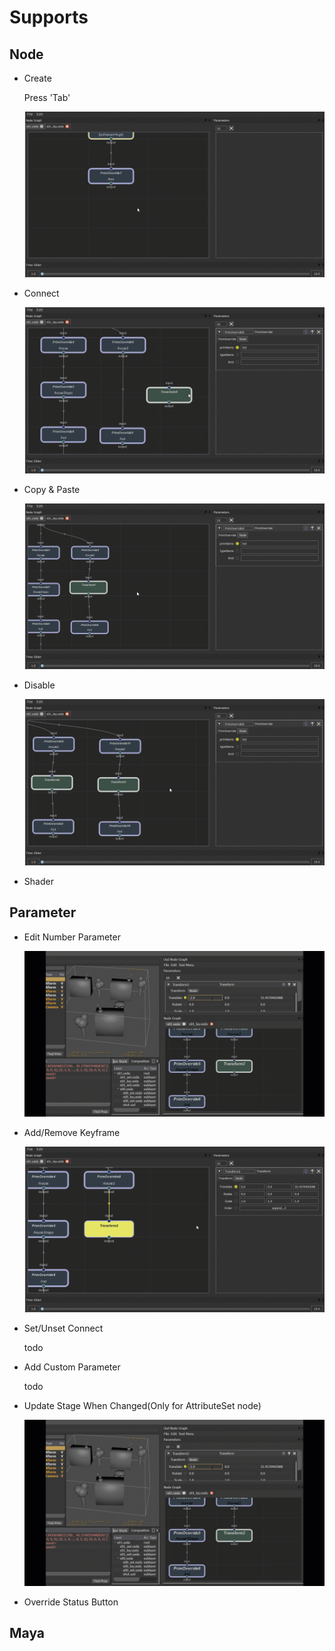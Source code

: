# Supports

## Node
+ Create

    Press 'Tab'
    
    ![screenshot01](screenshot/usdnodegraph01.gif)

+ Connect

    ![screenshot01](screenshot/usdnodegraph02.gif)

+ Copy & Paste

    ![screenshot01](screenshot/usdnodegraph03.gif)

+ Disable

    ![screenshot01](screenshot/usdnodegraph04.gif)

+ Shader


## Parameter

+ Edit Number Parameter

    ![screenshot01](screenshot/usdnodegraph06.gif)

+ Add/Remove Keyframe

    ![screenshot01](screenshot/usdnodegraph05.gif)

+ Set/Unset Connect

    todo


+ Add Custom Parameter

    todo


+ Update Stage When Changed(Only for AttributeSet node)

    ![screenshot01](screenshot/usdnodegraph06.gif)
    
+ Override Status Button



## Maya


